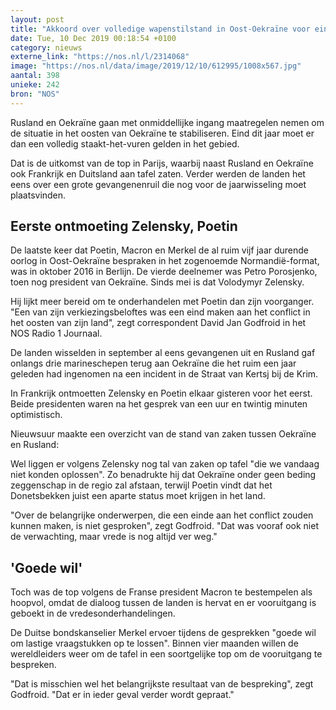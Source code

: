 ```yaml
---
layout: post
title: "Akkoord over volledige wapenstilstand in Oost-Oekraïne voor einde jaar"
date: Tue, 10 Dec 2019 00:18:54 +0100
category: nieuws
externe_link: "https://nos.nl/l/2314068"
image: "https://nos.nl/data/image/2019/12/10/612995/1008x567.jpg"
aantal: 398
unieke: 242
bron: "NOS"
---
```


<p>Rusland en Oekraïne gaan met onmiddellijke ingang maatregelen nemen om de situatie in het oosten van Oekraïne te stabiliseren. Eind dit jaar moet er dan een volledig staakt-het-vuren gelden in het gebied.</p>
<p>Dat is de uitkomst van de top in Parijs, waarbij naast Rusland en Oekraïne ook Frankrijk en Duitsland aan tafel zaten. Verder werden de landen het eens over een grote gevangenenruil die nog voor de jaarwisseling moet plaatsvinden.</p>
<h2>Eerste ontmoeting Zelensky, Poetin</h2>
<p>De laatste keer dat Poetin, Macron en Merkel de al ruim vijf jaar durende oorlog in Oost-Oekraïne bespraken in het zogenoemde Normandië-format, was in oktober 2016 in Berlijn. De vierde deelnemer was Petro Porosjenko, toen nog president van Oekraïne. Sinds mei is dat Volodymyr Zelensky.</p>
<p>Hij lijkt meer bereid om te onderhandelen met Poetin dan zijn voorganger. "Een van zijn verkiezingsbeloftes was een eind maken aan het conflict in het oosten van zijn land", zegt correspondent David Jan Godfroid in het NOS Radio 1 Journaal. </p>
<p>De landen wisselden in september al eens gevangenen uit en Rusland gaf onlangs drie marineschepen terug aan Oekraïne die het ruim een jaar geleden had ingenomen na een incident in de Straat van Kertsj bij de Krim.</p>
<p>In Frankrijk ontmoetten Zelensky en Poetin elkaar gisteren voor het eerst. Beide presidenten waren na het gesprek van een uur en twintig minuten optimistisch.</p>
<p>Nieuwsuur maakte een overzicht van de stand van zaken tussen Oekraïne en Rusland:</p>
<p>Wel liggen er volgens Zelensky nog tal van zaken op tafel "die we vandaag niet konden oplossen". Zo benadrukte hij dat Oekraïne onder geen beding zeggenschap in de regio zal afstaan, terwijl Poetin vindt dat het Donetsbekken juist een aparte status moet krijgen in het land.</p>
<p>"Over de belangrijke onderwerpen, die een einde aan het conflict zouden kunnen maken, is niet gesproken", zegt Godfroid. "Dat was vooraf ook niet de verwachting, maar vrede is nog altijd ver weg."</p>
<h2>'Goede wil'</h2>
<p>Toch was de top volgens de Franse president Macron te bestempelen als hoopvol, omdat de dialoog tussen de landen is hervat en er vooruitgang is geboekt in de vredesonderhandelingen.</p>
<p>De Duitse bondskanselier Merkel ervoer tijdens de gesprekken "goede wil om lastige vraagstukken op te lossen". Binnen vier maanden willen de wereldleiders weer om de tafel in een soortgelijke top om de vooruitgang te bespreken.</p>
<p>"Dat is misschien wel het belangrijkste resultaat van de bespreking", zegt Godfroid. "Dat er in ieder geval verder wordt gepraat."</p>
